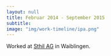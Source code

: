 ```yaml
---
layout: null
title: Februar 2014 - September 2015
subtitle:
image: "img/work-timeline/ipa.png"
---
```

Worked at [Sthil AG]() in Waiblingen.